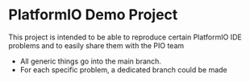 # PlatformIO Demo Project
This project is intended to be able to reproduce certain PlatformIO IDE problems and to easily share them with the PIO team

* All generic things go into the main branch.
* For each specific problem, a dedicated branch could be made